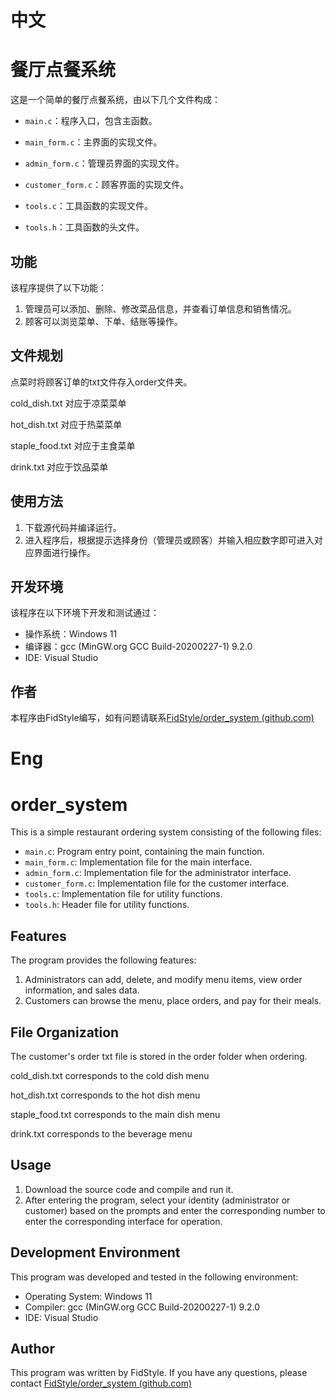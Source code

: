# 中文
# 餐厅点餐系统

这是一个简单的餐厅点餐系统，由以下几个文件构成：

- `main.c`：程序入口，包含主函数。
- `main_form.c`：主界面的实现文件。

- `admin_form.c`：管理员界面的实现文件。
- `customer_form.c`：顾客界面的实现文件。
- `tools.c`：工具函数的实现文件。
- `tools.h`：工具函数的头文件。

## 功能

该程序提供了以下功能：

1. 管理员可以添加、删除、修改菜品信息，并查看订单信息和销售情况。
2. 顾客可以浏览菜单、下单、结账等操作。

## 文件规划

点菜时将顾客订单的txt文件存入order文件夹。

cold_dish.txt 对应于凉菜菜单

hot_dish.txt 对应于热菜菜单

staple_food.txt 对应于主食菜单

drink.txt 对应于饮品菜单

## 使用方法

1. 下载源代码并编译运行。
2. 进入程序后，根据提示选择身份（管理员或顾客）并输入相应数字即可进入对应界面进行操作。

## 开发环境

该程序在以下环境下开发和测试通过：

- 操作系统：Windows 11
- 编译器：gcc (MinGW.org GCC Build-20200227-1) 9.2.0
- IDE: Visual Studio

## 作者

本程序由FidStyle编写，如有问题请联系[FidStyle/order_system (github.com)](https://github.com/FidStyle/order_system)


# Eng
# order_system

This is a simple restaurant ordering system consisting of the following files:

- `main.c`: Program entry point, containing the main function.
- `main_form.c`: Implementation file for the main interface.
- `admin_form.c`: Implementation file for the administrator interface.
- `customer_form.c`: Implementation file for the customer interface.
- `tools.c`: Implementation file for utility functions.
- `tools.h`: Header file for utility functions.

## Features

The program provides the following features:

1. Administrators can add, delete, and modify menu items, view order information, and sales data.
2. Customers can browse the menu, place orders, and pay for their meals.

## File Organization

The customer's order txt file is stored in the order folder when ordering.

cold_dish.txt corresponds to the cold dish menu

hot_dish.txt corresponds to the hot dish menu

staple_food.txt corresponds to the main dish menu

drink.txt corresponds to the beverage menu

## Usage

1. Download the source code and compile and run it.
2. After entering the program, select your identity (administrator or customer) based on the prompts and enter the corresponding number to enter the corresponding interface for operation.

## Development Environment

This program was developed and tested in the following environment:

- Operating System: Windows 11
- Compiler: gcc (MinGW.org GCC Build-20200227-1) 9.2.0
- IDE: Visual Studio

## Author

This program was written by FidStyle. If you have any questions, please contact [FidStyle/order_system (github.com)](https://github.com/FidStyle/order_system)
